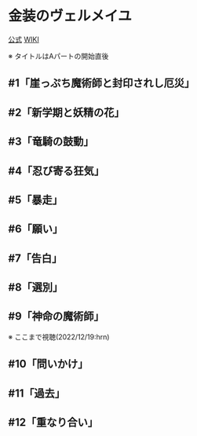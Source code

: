# 金装のヴェルメイユ

[公式](https://vermeilingold.jp/) 
[WIKI](https://ja.wikipedia.org/wiki/%E9%87%91%E8%A3%85%E3%81%AE%E3%83%B4%E3%82%A7%E3%83%AB%E3%83%A1%E3%82%A4%E3%83%A6%E3%80%9C%E5%B4%96%E3%81%A3%E3%81%B7%E3%81%A1%E9%AD%94%E8%A1%93%E5%B8%AB%E3%81%AF%E6%9C%80%E5%BC%B7%E3%81%AE%E5%8E%84%E7%81%BD%E3%81%A8%E9%AD%94%E6%B3%95%E4%B8%96%E7%95%8C%E3%82%92%E7%AA%81%E3%81%8D%E9%80%B2%E3%82%80%E3%80%9C) 

※ タイトルはAパートの開始直後

## #1「崖っぷち魔術師と封印されし厄災」

## #2「新学期と妖精の花」

## #3「竜騎の鼓動」

## #4「忍び寄る狂気」

## #5「暴走」

## #6「願い」

## #7「告白」

## #8「選別」

## #9「神命の魔術師」

※ ここまで視聴(2022/12/19:hrn)

## #10「問いかけ」

## #11「過去」

## #12「重なり合い」
